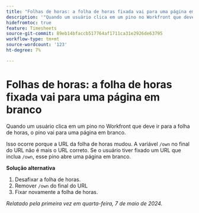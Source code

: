 ```yaml
---
title: "Folhas de horas: a folha de horas fixada vai para uma página em branco"
description: '"Quando um usuário clica em um pino no Workfront que deve ir para a folha de horas, o pino vai para uma página em branco. Uma solução alternativa está disponível.”'
hidefromtoc: true
feature: Timesheets
source-git-commit: 89eb14bfaccb517764af1711ca31e2926de63795
workflow-type: tm+mt
source-wordcount: '123'
ht-degree: 7%

---
```



# Folhas de horas: a folha de horas fixada vai para uma página em branco

Quando um usuário clica em um pino no Workfront que deve ir para a folha de horas, o pino vai para uma página em branco.

Isso ocorre porque a URL da folha de horas mudou. A variável `/own` no final do URL não é mais o URL correto. Se o usuário tiver fixado um URL que inclua `/own`, esse pino abre uma página em branco.

**Solução alternativa**

1. Desafixar a folha de horas.
1. Remover `/own` do final do URL
1. Fixar novamente a folha de horas.

_Relatado pela primeira vez em quarta-feira, 7 de maio de 2024._

